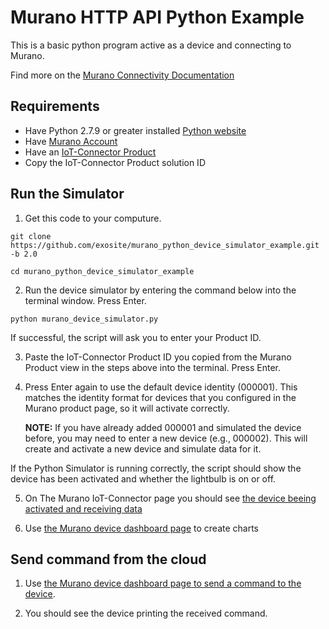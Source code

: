 # Murano HTTP API Python Example

This is a basic python program active as a device and connecting to Murano.

Find more on the [Murano Connectivity Documentation](http://docs.exosite.com/connectivity/)

## Requirements

* Have Python 2.7.9 or greater installed [Python website](https://www.python.org/)
* Have [Murano Account](http://exosite.io)
* Have an [IoT-Connector Product](http://docs.exosite.com/reference/ui/create-product/)
* Copy the IoT-Connector Product solution ID

## Run the Simulator

1. Get this code to your computure.

  ```
  git clone https://github.com/exosite/murano_python_device_simulator_example.git -b 2.0
  
  cd murano_python_device_simulator_example
  ```

2. Run the device simulator by entering the command below into the terminal window. Press Enter.
  
  ```
  python murano_device_simulator.py
  ```
  
If successful, the script will ask you to enter your Product ID.

3. Paste the IoT-Connector Product ID you copied from the Murano Product view in the steps above into the terminal. Press Enter.

4. Press Enter again to use the default device identity (000001). This matches the identity format for devices that you configured in the Murano product page, so it will activate correctly.

   **NOTE:** If you have already added 000001 and simulated the device before, you may need to enter a new device (e.g., 000002). This will create and activate a new device and simulate data for it.

  If the Python Simulator is running correctly, the script should show the device has been activated and whether the lightbulb is on or off.
  
5. On The Murano IoT-Connector page you should see [the device beeing activated and receiving data](http://docs.exosite.com/connectivity/quickstart/#activated-device)

6. Use [the Murano device dashboard page](http://docs.exosite.com/connectivity/quickstart/#dashboard) to create charts

## Send command from the cloud

1. Use [the Murano device dashboard page to send a command to the device](http://docs.exosite.com/connectivity/quickstart/#send-command).

2. You should see the device printing the received command.
